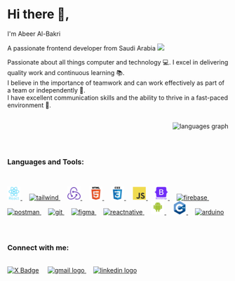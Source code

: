 <div>
  <h1>Hi there 👋,</h1>
  <p> I'm Abeer Al-Bakri </p>
  <p>A passionate frontend developer from Saudi Arabia <span>
    <img src="https://upload.wikimedia.org/wikipedia/commons/thumb/0/0d/Flag_of_Saudi_Arabia.svg/1280px-Flag_of_Saudi_Arabia.svg.png" height="15" />
  </span> </p>
  <p align="left" >
    Passionate about all things computer and technology 💻. I excel in delivering quality work and continuous learning 📚.<br/> I believe in the importance of teamwork and can work effectively as part of a team or independently 🤝.<br/> I have excellent communication skills and the ability to thrive in a fast-paced environment 🚀.
  </p>
  <br/>
    <div align="right">
      <img src="https://github-readme-stats.vercel.app/api/top-langs?username=abakri0&locale=en&hide_title=false&layout=compact&card_width=320&langs_count=5&theme=dracula&hide_border=false" height="150" alt="languages graph"/>
  </div>
</div>

###

<br/>
<h3 align="left">Languages and Tools:</h3>
<br/>
<p align="left"> 
   <a href="https://reactjs.org/" target="_blank" rel="noreferrer"> 
    <img src="https://raw.githubusercontent.com/devicons/devicon/master/icons/react/react-original-wordmark.svg" alt="react" height="30"/> 
  </a>
  <img width="12" />
  <a href="https://tailwindcss.com/" target="_blank" rel="noreferrer"> 
    <img src="https://www.vectorlogo.zone/logos/tailwindcss/tailwindcss-icon.svg" alt="tailwind" height="30"/> 
  </a> 
 <img width="12" />
  <a href="https://redux.js.org" target="_blank" rel="noreferrer"> 
    <img src="https://raw.githubusercontent.com/devicons/devicon/master/icons/redux/redux-original.svg" alt="redux" width="30" height="30"/> 
  </a> 
  <img width="12" />
<a href="https://www.w3.org/html/" target="_blank" rel="noreferrer">
    <img src="https://raw.githubusercontent.com/devicons/devicon/master/icons/html5/html5-original-wordmark.svg" alt="html5"  height="30"/> 
  </a>
<img width="12" />
  <a href="https://www.w3schools.com/css/" target="_blank" rel="noreferrer"> 
    <img src="https://raw.githubusercontent.com/devicons/devicon/master/icons/css3/css3-original-wordmark.svg" alt="css3"  height="30"/> 
  </a>
<img width="12" />
  <a href="https://developer.mozilla.org/en-US/docs/Web/JavaScript" target="_blank" rel="noreferrer"> 
    <img src="https://raw.githubusercontent.com/devicons/devicon/master/icons/javascript/javascript-original.svg" alt="javascript"  height="30"/> 
  </a>
  <img width="12" />
  <a href="https://getbootstrap.com" target="_blank" rel="noreferrer"> 
    <img src="https://raw.githubusercontent.com/devicons/devicon/master/icons/bootstrap/bootstrap-plain-wordmark.svg" alt="bootstrap" height="30"/> 
  </a> 
  <img width="12" />
<a href="https://firebase.google.com/" target="_blank" rel="noreferrer"> 
    <img src="https://www.vectorlogo.zone/logos/firebase/firebase-icon.svg" alt="firebase"  height="30"/> 
  </a>
  <img width="12" />
   <a href="https://postman.com" target="_blank" rel="noreferrer">
    <img src="https://www.vectorlogo.zone/logos/getpostman/getpostman-icon.svg" alt="postman"  height="30"/> 
  </a>
   <img width="12" />
    <a href="https://git-scm.com/" target="_blank" rel="noreferrer"> 
    <img src="https://www.vectorlogo.zone/logos/git-scm/git-scm-icon.svg" alt="git" height="30"/> 
  </a> 
   <img width="12" />
  <a href="https://www.figma.com/" target="_blank" rel="noreferrer"> 
    <img src="https://www.vectorlogo.zone/logos/figma/figma-icon.svg" alt="figma" height="30"/> 
  </a> 
  <img width="12" />
     <a href="https://reactnative.dev/" target="_blank" rel="noreferrer"> 
    <img src="https://reactnative.dev/img/header_logo.svg" alt="reactnative" height="30"/> 
  </a>
  <img width="12" />
     <a href="https://developer.android.com" target="_blank" rel="noreferrer"> 
    <img src="https://raw.githubusercontent.com/devicons/devicon/master/icons/android/android-original-wordmark.svg" alt="android"  height="30"/>
  </a>
  <img width="12" />
  <a href="https://www.w3schools.com/cpp/" target="_blank" rel="noreferrer"> 
    <img src="https://raw.githubusercontent.com/devicons/devicon/master/icons/cplusplus/cplusplus-original.svg" alt="cplusplus"  height="30"/>
  </a> 
  <img width="12" />
  <a href="https://www.arduino.cc/" target="_blank" rel="noreferrer"> 
    <img src="https://cdn.worldvectorlogo.com/logos/arduino-1.svg" alt="arduino" height="30"/> 
  </a> 
  
</p>

###



###
<br/>

<div align="left">
  <h3 align="left">Connect with me:</h3>
  <br/>
  <a href="https://x.com/abakri_"><img src="https://img.shields.io/badge/@abakri__-000?logo=x&label=&color=000&logoColor=white&labelColor=&style=for-the-badge" height="35" alt="X Badge"></a>
  <img width="12" />
  <a href="mailto:albakriabeermoh@gmail.com">
      <img src="https://img.shields.io/static/v1?message=Gmail&logo=gmail&label=&color=D14836&logoColor=white&labelColor=&style=for-the-badge" height="35" alt="gmail logo"/>
  </a>
  <img width="12" />
  <a href="www.linkedin.com/in/abeeralbakri">
      <img src="https://img.shields.io/static/v1?message=LinkedIn&logo=linkedin&label=&color=0077B5&logoColor=white&labelColor=&style=for-the-badge" height="35" alt="linkedin logo"  />
  </a>
</div>

###

<br clear="both">

